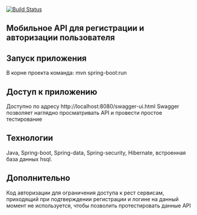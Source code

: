 [![Build Status](https://travis-ci.org/Gafurov0ivan/MobileAutorisationApi.svg?branch=master)](https://travis-ci.org/Gafurov0ivan/MobileAutorisationApi) 

## Мобильное API для регистрации и авторизации пользователя

## Запуск приложения
В корне проекта команда:  mvn spring-boot:run

## Доступ к приложению
Доступно по адресу http://localhost:8080/swagger-ui.html
Swagger позволяет наглядно просматривать API и провести простое тестирование

## Технологии
Java, Spring-boot, Spring-data, Spring-security, Hibernate, встроенная база данных hsql.

## Дополнительно
Код авторизации для ограничения доступа к рест сервисам, приходящий при подтверждении регистрации и логине 
на данный момент не используется, чтобы позволить протестировать данные API
